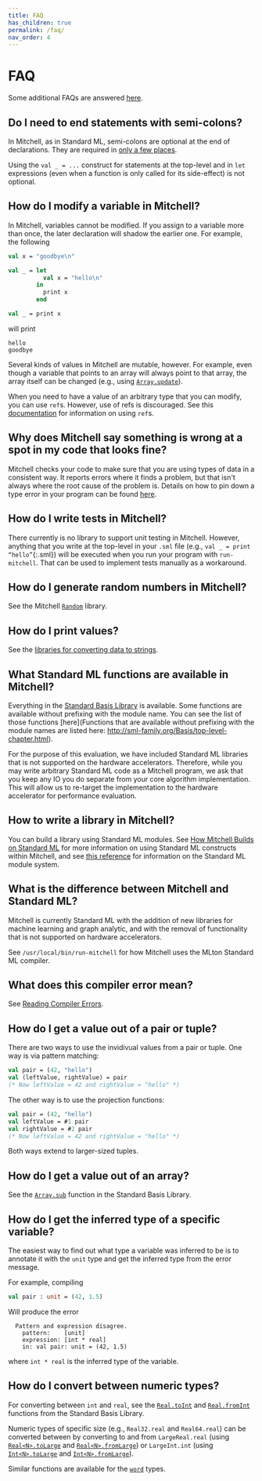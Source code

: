 ```yaml
---
title: FAQ
has_children: true
permalink: /faq/
nav_order: 4
---
```

# FAQ

Some additional FAQs are answered
[here](http://mlton.org/StandardMLGotchas).

## Do I need to end statements with semi-colons?

In Mitchell, as in Standard ML, semi-colons are optional at the end of
declarations. They are required in
[only a few places](http://mlton.org/StandardMLGotchas#_semicolons).

Using the `val _ = ...` construct for statements at the top-level and in `let`
expressions (even when a function is only called for its side-effect) is not
optional.

## How do I modify a variable in Mitchell?

In Mitchell, variables cannot be modified. If you assign to a variable more than
once, the later declaration will shadow the earlier one. For example, the
following

```sml
val x = "goodbye\n"

val _ = let
          val x = "hello\n"
        in
          print x
        end

val _ = print x
```

will print

```
hello
goodbye
```

Several kinds of values in Mitchell are mutable, however. For example, even
though a variable that points to an array will always point to that array, the
array itself can be changed (e.g., using
[`Array.update`](http://sml-family.org/Basis/array.html#SIG:ARRAY.update:VAL)).

When you need to have a value of an arbitrary type that you can modify, you can
use `ref`s. However, use of refs is discouraged. See this
[documentation](https://en.wikibooks.org/wiki/Standard_ML_Programming/Types#References)
for information on using `ref`s.

## Why does Mitchell say something is wrong at a spot in my code that looks fine?

Mitchell checks your code to make sure that you are using types of data in a
consistent way. It reports errors where it finds a problem, but that isn't
always where the root cause of the problem is. Details on how to pin down a type
error in your program can be found [here](faq/using-types.md).

## How do I write tests in Mitchell?

There currently is no library to support unit testing in Mitchell.
However, anything that you write at the top-level in your `.sml` file
(e.g., `val _ = print “hello”`{:.sml}) will be
executed when you run your program with `run-mitchell`.
That can be used to implement tests manually as a workaround.

## How do I generate random numbers in Mitchell?

See the Mitchell
[`Random`](https://mitchell-lang.github.io/docs/lib/basic/mlrandom.html)
library.

## How do I print values?

See the [libraries for converting data to strings](../lib/basic/tostring.md).

<!--
## My program threw an exception. How do I find where the exception came from?

TODO
-->

## What Standard ML functions are available in Mitchell?

Everything in the
[Standard Basis Library](http://sml-family.org/Basis/manpages.html)
is available. Some functions are available without prefixing with the module
name. You can see the list of those functions
[here](Functions that are available without prefixing with the module names are listed here: http://sml-family.org/Basis/top-level-chapter.html).

For the purpose of this evaluation, we have included Standard ML libraries that
is not supported on the hardware accelerators. Therefore, while you may write
arbitrary Standard ML code as a Mitchell program, we ask that you keep any IO
you do separate from your core algorithm implementation. This will allow us to
re-target the implementation to the hardware accelerator for performance
evaluation.

## How to write a library in Mitchell?

You can build a library using Standard ML modules. See
[How Mitchell Builds on Standard ML](mitchell-standard-ml.md) for more
information on using Standard ML constructs within Mitchell, and see
[this reference](http://homepages.inf.ed.ac.uk/stg/NOTES/node95.html)
for information on the Standard ML module system.

## What is the difference between Mitchell and Standard ML?

Mitchell is currently Standard ML with the addition of new libraries for machine
learning and graph analytic, and with the removal of functionality that is not
supported on hardware accelerators.

See `/usr/local/bin/run-mitchell` for how Mitchell uses the MLton Standard ML
compiler.

## What does this compiler error mean?

See [Reading Compiler Errors](reading-compiler-errors.md).


## How do I get a value out of a pair or tuple?

There are two ways to use the invidivual values from a pair or tuple. One way is
via pattern matching:

```sml
val pair = (42, "hello")
val (leftValue, rightValue) = pair
(* Now leftValue = 42 and rightValue = "hello" *)
```

The other way is to use the projection functions:

```sml
val pair = (42, "hello")
val leftValue = #1 pair
val rightValue = #2 pair
(* Now leftValue = 42 and rightValue = "hello" *)
```

Both ways extend to larger-sized tuples.

## How do I get a value out of an array?

See the [`Array.sub`](http://sml-family.org/Basis/array.html#SIG:ARRAY.sub:VAL)
function in the Standard Basis Library.


## How do I get the inferred type of a specific variable?

The easiest way to find out what type a variable was inferred to be is to
annotate it with the `unit` type and get the inferred type from the error
message.

For example, compiling

```sml
val pair : unit = (42, 1.5)
```

Will produce the error

```
  Pattern and expression disagree.
    pattern:    [unit]
    expression: [int * real]
    in: val pair: unit = (42, 1.5)
```

where `int * real` is the inferred type of the variable.


## How do I convert between numeric types?

For converting between `int` and `real`, see the
[`Real.toInt`](http://sml-family.org/Basis/real.html#SIG:REAL.toInt:VAL)
and [`Real.fromInt`](http://sml-family.org/Basis/real.html#SIG:REAL.fromInt:VAL)
functions from the Standard Basis Library.

Numeric types of specific size (e.g., `Real32.real` and `Real64.real`) can be converted
between by converting to and from `LargeReal.real`
(using
[`Real<N>.toLarge`](http://sml-family.org/Basis/real.html#SIG:REAL.toLarge:VAL)
and
[`Real<N>.fromLarge`](http://sml-family.org/Basis/real.html#SIG:REAL.toLarge:VAL))
or `LargeInt.int` (using
[`Int<N>.toLarge`](http://sml-family.org/Basis/integer.html#SIG:INTEGER.toLarge:VAL)
and [`Int<N>.fromLarge`](http://sml-family.org/Basis/integer.html#SIG:INTEGER.toLarge:VAL)).

Similar functions are available for the [`word`](http://sml-family.org/Basis/word.html) types.
